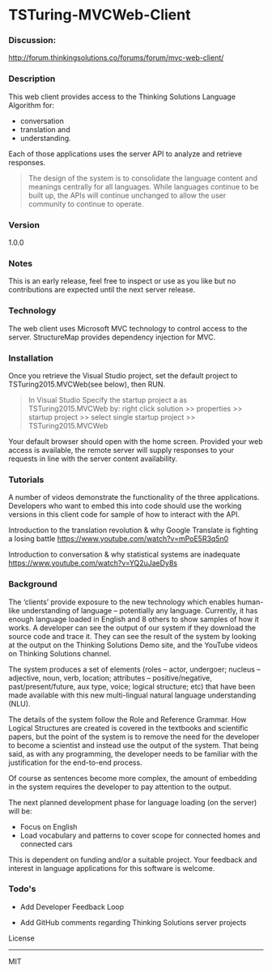 # TSTuring-MVCWeb-Client
### Discussion: 

http://forum.thinkingsolutions.co/forums/forum/mvc-web-client/

### Description
This web client provides access to the Thinking Solutions Language Algorithm for:

 - conversation 
 - translation and 
 - understanding.

Each of those applications uses the server API to analyze and retrieve responses.

> The design of the system is to consolidate the language content and meanings centrally 
> for all languages. While languages continue to be built up, the APIs will continue unchanged
> to allow the user community to continue to operate.

### Version

1.0.0

### Notes
This is an early release, feel free to inspect or use as you like but no contributions are expected until the next server release.

### Technology

The web client uses Microsoft MVC technology to control access to the server. StructureMap provides
dependency injection for MVC.

### Installation

Once you retrieve the Visual Studio project, set the default project to TSTuring2015.MVCWeb(see below), then RUN.
> In Visual Studio Specify the startup project a as TSTuring2015.MVCWeb by:
> right click solution >> properties >> startup project >> select single startup project >> TSTuring2015.MVCWeb

Your default browser should open with the home screen. Provided your web access is available, the remote server
will supply responses to your requests in line with the server content availability.

### Tutorials

A number of videos demonstrate the functionality of the three applications. Developers who want to embed this into
code should use the working versions in this client code for sample of how to interact with the API.

Introduction to the translation revolution & why Google Translate is fighting a losing battle
https://www.youtube.com/watch?v=mPoE5R3q5n0

Introduction to conversation & why statistical systems are inadequate
https://www.youtube.com/watch?v=YQ2uJaeDy8s         

### Background

The ‘clients’ provide exposure to the new technology which enables human-like understanding of language – potentially any language.  Currently, it has enough language loaded in English and 8 others to show samples of how it works.  A developer can see the output of our system if they download the source code and trace it.  They can see the result of the system by looking at the output on the Thinking Solutions Demo site, and the YouTube videos on Thinking Solutions channel.
 
The system produces a set of elements (roles – actor, undergoer; nucleus – adjective, noun, verb, location; attributes – positive/negative, past/present/future, aux type, voice; logical structure; etc)  that have been made available with this new multi-lingual natural language understanding (NLU).
 
The details of the system follow the Role and Reference Grammar. How Logical Structures are created is covered in the textbooks and scientific papers, but the point of the system is to remove the need for the developer to become a scientist and instead use the output of the system. That being said, as with any programming, the developer needs to be familiar with the justification for the end-to-end process.
 
Of course as sentences become more complex, the amount of embedding in the system requires the developer to pay attention to the output.
 
The next planned development phase for language loading (on the server) will be:
 
- Focus on English
- Load vocabulary and patterns to cover scope for connected homes and connected cars
 
This is dependent on funding and/or a suitable project.  Your feedback and interest in language applications for this software is welcome.


### Todo's

- Add Developer Feedback Loop
 
- Add GitHub comments regarding Thinking Solutions server projects

License

----



MIT
